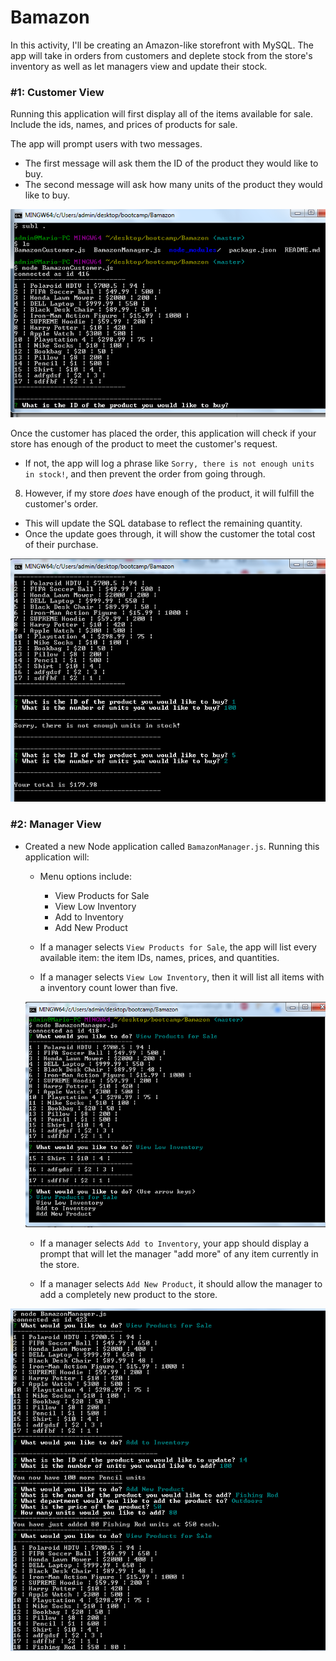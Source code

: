 # Bamazon
In this activity, I'll be creating an Amazon-like storefront with MySQL. The app will take in orders from customers and deplete stock from the store's inventory as well as let managers view and update their stock.

### #1: Customer View
Running this application will first display all of the items available for sale. Include the ids, names, and prices of products for sale.

The app will prompt users with two messages.
  * The first message will ask them the ID of the product they would like to buy.
  * The second message will ask how many units of the product they would like to buy.

![Image of table and prompt](/images/displayProducts1.png)

Once the customer has placed the order, this application will check if your store has enough of the product to meet the customer's request.
  * If not, the app will log a phrase like `Sorry, there is not enough units in stock!`, and then prevent the order from going through.

8. However, if my store *does* have enough of the product, it will fulfill the customer's order.
  * This will update the SQL database to reflect the remaining quantity.
  * Once the update goes through, it will show the customer the total cost of their purchase.

  ![Image of not enough and total](/images/total2.png)

### #2: Manager View

* Created a new Node application called `BamazonManager.js`. Running this application will:

  * Menu options include:
    * View Products for Sale
    * View Low Inventory
    * Add to Inventory
    * Add New Product

  * If a manager selects `View Products for Sale`, the app will list every available item: the item IDs, names, prices, and quantities.

  * If a manager selects `View Low Inventory`, then it will list all items with a inventory count lower than five.

  ![Image of low inventory](/images/lowInventory3.png)


  * If a manager selects `Add to Inventory`, your app should display a prompt that will let the manager "add more" of any item currently in the store. 

  * If a manager selects `Add New Product`, it should allow the manager to add a completely new product to the store.

![Image of add product](/images/addProduct4.png)